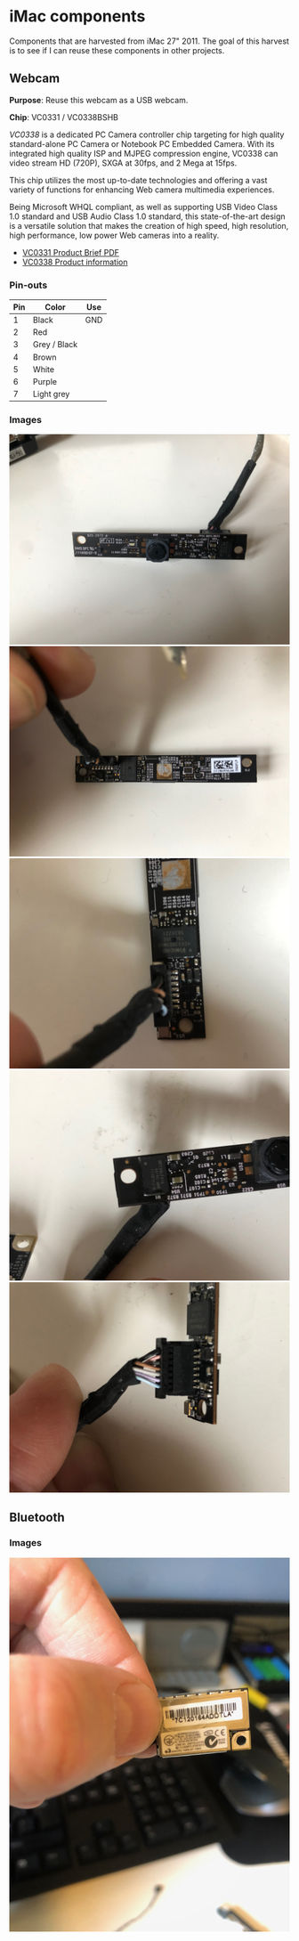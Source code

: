 # iMac components

Components that are harvested from iMac 27" 2011.
The goal of this harvest is to see if I can reuse these components in other projects.

## Webcam

**Purpose**: Reuse this webcam as a USB webcam.

**Chip**: VC0331 / VC0338BSHB

*VC0338* is a dedicated PC Camera controller chip targeting for high quality standard-alone PC Camera or Notebook PC Embedded Camera. With its integrated high quality ISP and MJPEG compression engine, VC0338 can video stream HD (720P), SXGA at 30fps, and 2 Mega at 15fps.

This chip utilizes the most up-to-date technologies and offering a vast variety of functions for enhancing Web camera multimedia experiences.

Being Microsoft WHQL compliant, as well as supporting USB Video Class 1.0 standard and USB Audio Class 1.0 standard, this state-of-the-art design is a versatile solution that makes the creation of high speed, high resolution, high performance, low power Web cameras into a reality.

- [VC0331 Product Brief PDF](./files/VC0331_200_1.0_EN.pdf)
- [VC0338 Product information](http://www.vimicro.com/english/product/d_vc0338.htm#)

### Pin-outs

|Pin|Color|Use|
|---|---|---|
|1|Black|GND|
|2|Red| |
|3|Grey / Black| |
|4|Brown| |
|5|White| |
|6|Purple| |
|7|Light grey| |

### Images

![Front without plastic cover](./images/IMG_3207.jpeg)
![Back without plastic cover](./images/IMG_3208.jpeg)
![VC0338BSHB](./images/IMG_3209.jpeg)
![SSTL89LFO10](./images/IMG_3210.jpeg)
![Cables](./images/IMG_3211.jpeg)

## Bluetooth

### Images

![Front](./images/IMG_3206.jpeg)
